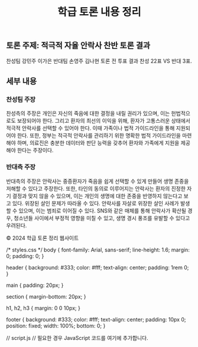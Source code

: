 <!DOCTYPE html>
<html lang="ko">
<head>
    <meta charset="UTF-8">
    <meta name="viewport" content="width=device-width, initial-scale=1.0">
    <title>학급 토론 내용 정리</title>
    <link rel="stylesheet" href="styles.css">
</head>
<body>
    <header>
        <h1>학급 토론 내용 정리</h1>
    </header>
    <main>
        <section id="discussion-summary">
            <h2>토론 주제: 적극적 자율 안락사 찬반 토론 결과 </h2>
            <p>찬성팀 강민주 이가은 반대팀 손영주 김나현 
                토론 전 투표 결과 
                찬성 22표 VS 반대 3표.</p>
        </section>
        <section id="discussion-details">
            <h2>세부 내용</h2>
            <article>
                <h3>찬성팀 주장</h3>
                <p>찬성측의 주장은 개인은 자신의 죽음에 대한 결정을 내릴 권리가 있으며, 이는 헌법적으로도 보장되어야 한다. 그리고 환자의 최선의 이익을 위해, 환자가 고통스러운 상태에서 적극적 안락사를 선택할 수 있어야 한다. 이때 가족이나 법적 가이드라인을 통해 지원되어야 한다. 또한, 정부는 적극적 안락사를 관리하기 위한 명확한 법적 가이드라인을 마련해야 하며, 의료진은 충분한 데이터와 판단 능력을 갖추어 환자와 가족에게 지원을 제공해야 한다는 주장이다.</p>
            </article>
            <article>
                <h3>반대측 주장</h3>
                <p>반대측의 주장은 안락사는 중증환자가 죽음을 쉽게 선택할 수 있게 만들어 생명 존중을 저해할 수 있다고 주장한다. 또한, 타인의 동의로 이루어지는 안락사는 환자의 진정한 자기 결정과 맞지 않을 수 있으며, 이는 개인의 생명에 대한 존중을 반영하지 않는다고 보고 있다. 위장된 살인 문제가 따라올 수 있다. 안락사를 자살로 위장한 살인 사례가 발생할 수 있으며, 이는 범죄로 이어질 수 있다. SNS와 같은 매체를 통해 안락사가 확산될 경우, 청소년들 사이에서 부정적 영향을 미칠 수 있고, 생명 경시 풍조를 유발할 수 있다고 우려된다.</p>
            </article>
            <!--.-->
        </section>
    </main>
    <footer>
        <p>&copy; 2024 학급 토론 정리 웹사이트</p>
    </footer>
    <script src="script.js"></script>
</body>
</html>

/* styles.css */
body {
    font-family: Arial, sans-serif;
    line-height: 1.6;
    margin: 0;
    padding: 0;
}

header {
    background: #333;
    color: #fff;
    text-align: center;
    padding: 1rem 0;
}

main {
    padding: 20px;
}

section {
    margin-bottom: 20px;
}

h1, h2, h3 {
    margin: 0 0 10px;
}

footer {
    background: #333;
    color: #fff;
    text-align: center;
    padding: 10px 0;
    position: fixed;
    width: 100%;
    bottom: 0;
}

// script.js
// 필요한 경우 JavaScript 코드를 여기에 추가합니다.
